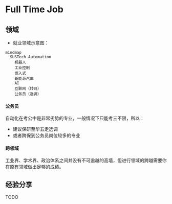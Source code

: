 # Full Time Job

## 领域

- 就业领域示意图：
```mermaid
mindmap
  SUSTech Automation
    机器人
    工业控制
    嵌入式
    新能源汽车
    AI
    互联网（转码）
    公务员（选调）
```

#### 公务员
自动化在考公中是非常劣势的专业，一般情况下只能考三不限，所以：
- 建议保研至华五走选调
- 或者跨保到公务员岗位较多的专业

#### 跨领域
工业界、学术界、政治体系之间并没有不可逾越的高墙，但进行领域的跨越需要你在原有领域做出足够的成绩。

## 经验分享
TODO